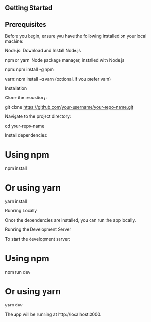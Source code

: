 ## Getting Started

## Prerequisites

Before you begin, ensure you have the following installed on your local machine:

Node.js: Download and Install Node.js

npm or yarn: Node package manager, installed with Node.js

npm: npm install -g npm

yarn: npm install -g yarn (optional, if you prefer yarn)

Installation

Clone the repository:

git clone https://github.com/your-username/your-repo-name.git

Navigate to the project directory:

cd your-repo-name

Install dependencies:

# Using npm

npm install

# Or using yarn

yarn install

Running Locally

Once the dependencies are installed, you can run the app locally.

Running the Development Server

To start the development server:

# Using npm

npm run dev

# Or using yarn

yarn dev

The app will be running at http://localhost:3000.
